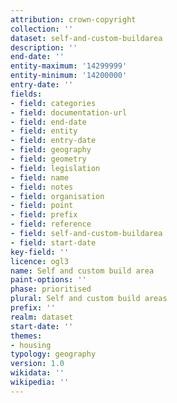 ```yaml
---
attribution: crown-copyright
collection: ''
dataset: self-and-custom-buildarea
description: ''
end-date: ''
entity-maximum: '14299999'
entity-minimum: '14200000'
entry-date: ''
fields:
- field: categories
- field: documentation-url
- field: end-date
- field: entity
- field: entry-date
- field: geography
- field: geometry
- field: legislation
- field: name
- field: notes
- field: organisation
- field: point
- field: prefix
- field: reference
- field: self-and-custom-buildarea
- field: start-date
key-field: ''
licence: ogl3
name: Self and custom build area
paint-options: ''
phase: prioritised
plural: Self and custom build areas
prefix: ''
realm: dataset
start-date: ''
themes:
- housing
typology: geography
version: 1.0
wikidata: ''
wikipedia: ''
---
```

